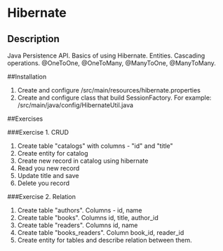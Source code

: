 
# Hibernate

## Description

Java Persistence API. Basics of using Hibernate. Entities.
Cascading operations. @OneToOne, @OneToMany, @ManyToOne,
@ManyToMany.

##Installation
1. Create and configure /src/main/resources/hibernate.properties
2. Create and configure class that build SessionFactory. For example: /src/main/java/config/HibernateUtil.java

##Exercises

###Exercise 1. CRUD
1. Create table "catalogs" with columns - "id" and "title"
2. Create entity for catalog
3. Create new record in catalog using hibernate
4. Read you new record
5. Update title and save
6. Delete you record

###Exercise 2. Relation
1. Create table "authors". Columns - id, name
2. Create table "books". Columns id, title, author_id
3. Create table "readers". Columns id, name
4. Create table "books_readers". Column book_id, reader_id
5. Create entity for tables and describe relation between them.